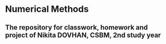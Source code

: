 # Numerical Methods

## The repository for classwork, homework and project of Nikita DOVHAN, CSBM, 2nd study year
